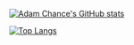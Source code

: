 [![Adam Chance's GitHub stats](https://github-readme-stats.vercel.app/api?username=drakon64&count_private=true&show_icons=true&theme=dark)](https://github.com/anuraghazra/github-readme-stats)

[![Top Langs](https://github-readme-stats.vercel.app/api/top-langs/?username=drakon64&theme=dark&layout=compact&langs_count=6&exclude_repo=fedora-wsl,windows-usb-image-sh)](https://github.com/anuraghazra/github-readme-stats)
